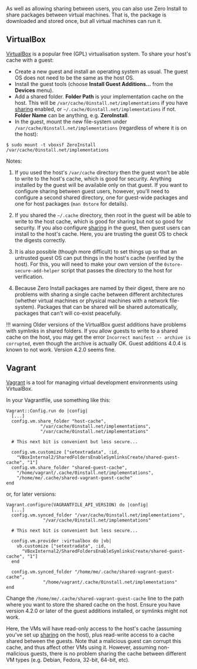 As well as allowing sharing between users, you can also use Zero Install to share packages between virtual machines. That is, the package is downloaded and stored once, but all virtual machines can run it.

## VirtualBox

[VirtualBox](http://www.virtualbox.org/) is a popular free (GPL) virtualisation system. To share your host's cache with a guest:

- Create a new guest and install an operating system as usual. The guest OS does not need to be the same as the host OS.
- Install the guest tools (choose **Install Guest Additions...** from the **Devices** menu).
- Add a shared folder. **Folder Path** is your implementation cache on the host. This will be `/var/cache/0install.net/implementations` if you have [sharing](sharing.md) enabled, or `~/.cache/0install.net/implementations` if not. **Folder Name** can be anything, e.g. **ZeroInstall**.
- In the guest, mount the new file-system under `/var/cache/0install.net/implementations` (regardless of where it is on the host):

```shell
$ sudo mount -t vboxsf ZeroInstall /var/cache/0install.net/implementations
```

Notes:

1. If you used the host's `/var/cache` directory then the guest won't be able to write to the host's cache, which is good for security. Anything installed by the guest will be available only on that guest. If you want to configure sharing between guest users, however, you'll need to configure a second shared directory, one for guest-wide packages and one for host packages (`man 0store` for details).
    
2. If you shared the `~/.cache` directory, then root in the guest will be able to write to the host cache, which is good for sharing but not so good for security. If you also configure [sharing](sharing.md) in the guest, then guest users can install to the host's cache. Here, you are trusting the guest OS to check the digests correctly.
    
3. It is also possible (though more difficult) to set things up so that an untrusted guest OS can put things in the host's cache (verified by the host). For this, you will need to make your own version of the `0store-secure-add-helper` script that passes the directory to the host for verification.
    
4. Because Zero Install packages are named by their digest, there are no problems with sharing a single cache between different architectures (whether virtual machines or physical machines with a network file-system). Packages that can be shared will be shared automatically, packages that can't will co-exist peacefully.
    
!!! warning
    Older versions of the VirtualBox guest additions have problems with symlinks in shared folders. If you allow guests to write to a shared cache on the host, you may get the error `Incorrect manifest -- archive is corrupted`, even though the archive is actually OK. Guest additions 4.0.4 is known to not work. Version 4.2.0 seems fine.

## Vagrant

[Vagrant](http://www.vagrantup.com/) is a tool for managing virtual development environments using VirtualBox.

In your Vagrantfile, use something like this:

```vagrantfile
Vagrant::Config.run do |config|
  [...]
  config.vm.share_folder "host-cache",
			 "/var/cache/0install.net/implementations",
			 "/var/cache/0install.net/implementations"

  # This next bit is convenient but less secure...

  config.vm.customize ["setextradata", :id,
  	"VBoxInternal2/SharedFoldersEnableSymlinksCreate/shared-guest-cache", "1"]
  config.vm.share_folder "shared-guest-cache",
  	"/home/vagrant/.cache/0install.net/implementations",
  	"/home/me/.cache/shared-vagrant-guest-cache"
end
```

or, for later versions:

```vagrantfile
Vagrant.configure(VAGRANTFILE_API_VERSION) do |config|
  [...]
  config.vm.synced_folder "/var/cache/0install.net/implementations",
			  "/var/cache/0install.net/implementations"

  # This next bit is convenient but less secure...

  config.vm.provider :virtualbox do |vb|
    vb.customize ["setextradata", :id,
	  "VBoxInternal2/SharedFoldersEnableSymlinksCreate/shared-guest-cache", "1"]
  end

  config.vm.synced_folder "/home/me/.cache/shared-vagrant-guest-cache",
			  "/home/vagrant/.cache/0install.net/implementations"
end
```

Change the `/home/me/.cache/shared-vagrant-guest-cache` line to the path where you want to store the shared cache on the host. Ensure you have version 4.2.0 or later of the guest additions installed, or symlinks might not work.

Here, the VMs will have read-only access to the host's cache (assuming you've set up [sharing](sharing.md) on the host), plus read-write access to a cache shared between the guests. Note that a malicious guest can corrupt this cache, and thus affect other VMs using it. However, assuming non-malicious guests, there is no problem sharing the cache between different VM types (e.g. Debian, Fedora, 32-bit, 64-bit, etc).
